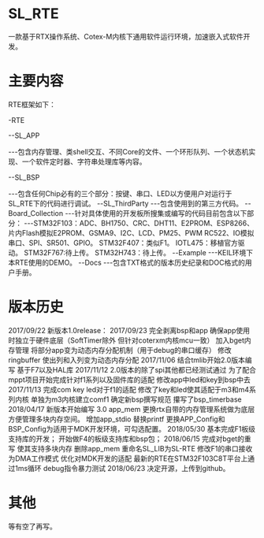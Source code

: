 # SL_RTE
一款基于RTX操作系统、Cotex-M内核下通用软件运行环境，加速嵌入式软件开发。
# 主要内容
RTE框架如下：

-RTE

--SL_APP

---包含内存管理、类shell交互、不同Core的文件、一个环形队列、一个状态机实现、一个软件定时器、字符串处理库等内容。

--SL_BSP

---包含任何Chip必有的三个部分：按键、串口、LED以方便用户对运行于SL_RTE下的代码进行调试。
--SL_ThirdParty
---包含使用到的第三方代码。
--Board_Collection
---针对具体使用的开发板所搜集或编写的代码目前包含以下部分：
---STM32F103：ADC、BH1750、CRC、DHT11、E2PROM、ESP8266、片内Flash模拟E2PROM、GSMA9、I2C、LCD、PM25、PWM
              RC522、IO模拟串口、SPI、SR501、GPIO。
   STM32F407：类似F1。
   IOTL475：移植官方驱动。
   STM32F767:待上传。
   STM32H743：待上传。
--Example
---KEIL环境下本RTE使用的DEMO。
--Docs
---包含TXT格式的版本历史纪录和DOC格式的用户手册。
# 版本历史
2017/09/22
新版本1.0release：
2017/09/23
完全剥离bsp和app 确保app使用时独立于硬件底层（SoftTimer除外 但针对coterxm内核mcu一致）
加入bget内存管理 将部分app变为动态内存分配机制（用于debug的串口缓存）
修改ringbuffer 使出列和入列变为动态内存分配
2017/11/06
结合tmlib开始2.0版本编写 基于F7以及HAL库
2017/11/12
2.0版本的除了spi其他都已经测试通过
为了配合mppt项目开始完成针对f1系列以及固件库的适配
修改app中led和key到bsp中去
2017/11/13
完成com key led对于f1的适配
修改了key和led使其适配于m3和m4系列内核
单独为m3内核建立comf1
确定新bsp撰写规范
攥写了bsp_timerbase
2018/04/17
新版本开始编写 3.0
app_mem 更换rtx自带的内存管理系统做为底层 方便管理多块内存空间。
增加app_stdio 替换printf
更换APP_Config和BSP_Config为适用于MDK开发环境，可勾选配置。
2018/05/30
基本完成F1板级支持库的开发；
开始做F4的板级支持库和bsp包；
2018/06/15
完成对bget的重写 使其支持多块内存 删除app_mem
重命名SL_LIB为SL-RTE
修改F1的串口接收为DMA工作模式
优化对MDK开发的适配
最新的RTE在STM32F103C8T平台上通过1ms循环 debug指令暴力测试
2018/06/23
决定开源，上传到github。
# 其他
等有空了再写。
